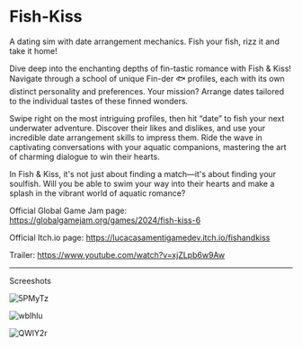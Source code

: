# Fish-Kiss

A dating sim with date arrangement mechanics. Fish your fish, rizz it and take it home!

Dive deep into the enchanting depths of fin-tastic romance with Fish & Kiss!
Navigate through a school of unique Fin-der 🐟 profiles, each with its own distinct personality and preferences. Your mission? Arrange dates tailored to the individual tastes of these finned wonders.

Swipe right on the most intriguing profiles, then hit “date” to fish your next underwater adventure.
Discover their likes and dislikes, and use your incredible date arrangement skills to impress them.
Ride the wave in captivating conversations with your aquatic companions, mastering the art of charming dialogue to win their hearts.

In Fish & Kiss, it's not just about finding a match—it's about finding your soulfish.
Will you be able to swim your way into their hearts and make a splash in the vibrant world of aquatic romance?

Official Global Game Jam page: https://globalgamejam.org/games/2024/fish-kiss-6

Official Itch.io page: https://lucacasamentigamedev.itch.io/fishandkiss

Trailer: https://www.youtube.com/watch?v=xjZLpb6w9Aw

---

Screeshots

![5PMyTz](https://github.com/user-attachments/assets/6e13ade5-41ba-41ba-804b-9149a1ed11a9)

![wblhlu](https://github.com/user-attachments/assets/c30a4917-6268-4ffa-8a25-efc48b3edd44)

![QWlY2r](https://github.com/user-attachments/assets/5772e860-0fd7-45d0-ae99-11d7d9fdf150)
